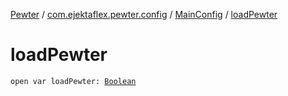 [Pewter](../../index.md) / [com.ejektaflex.pewter.config](../index.md) / [MainConfig](index.md) / [loadPewter](./load-pewter.md)

# loadPewter

`open var loadPewter: `[`Boolean`](https://kotlinlang.org/api/latest/jvm/stdlib/kotlin/-boolean/index.html)